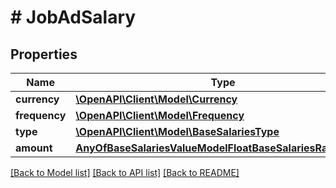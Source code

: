 # # JobAdSalary

## Properties

Name | Type | Description | Notes
------------ | ------------- | ------------- | -------------
**currency** | [**\OpenAPI\Client\Model\Currency**](Currency.md) |  |
**frequency** | [**\OpenAPI\Client\Model\Frequency**](Frequency.md) |  | [optional]
**type** | [**\OpenAPI\Client\Model\BaseSalariesType**](BaseSalariesType.md) |  | [optional]
**amount** | [**AnyOfBaseSalariesValueModelFloatBaseSalariesRangeFloat**](AnyOfBaseSalariesValueModelFloatBaseSalariesRangeFloat.md) |  |

[[Back to Model list]](../../README.md#models) [[Back to API list]](../../README.md#endpoints) [[Back to README]](../../README.md)
